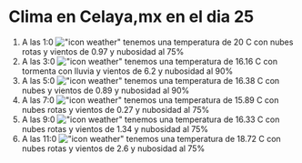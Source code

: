 # Clima en Celaya,mx en el dia 25

1. A las 1:0 !["icon weather"](http://openweathermap.org/img/w/04n.png) tenemos una temperatura de 20 C con nubes rotas y  vientos de 0.97 y nubosidad al 75%
1. A las 3:0 !["icon weather"](http://openweathermap.org/img/w/11n.png) tenemos una temperatura de 16.16 C con tormenta con lluvia y  vientos de 6.2 y nubosidad al 90%
1. A las 5:0 !["icon weather"](http://openweathermap.org/img/w/04n.png) tenemos una temperatura de 16.38 C con nubes y  vientos de 0.89 y nubosidad al 90%
1. A las 7:0 !["icon weather"](http://openweathermap.org/img/w/04n.png) tenemos una temperatura de 15.89 C con nubes rotas y  vientos de 0.27 y nubosidad al 75%
1. A las 9:0 !["icon weather"](http://openweathermap.org/img/w/04d.png) tenemos una temperatura de 16.33 C con nubes rotas y  vientos de 1.34 y nubosidad al 75%
1. A las 11:0 !["icon weather"](http://openweathermap.org/img/w/04d.png) tenemos una temperatura de 18.72 C con nubes rotas y  vientos de 2.6 y nubosidad al 75%

